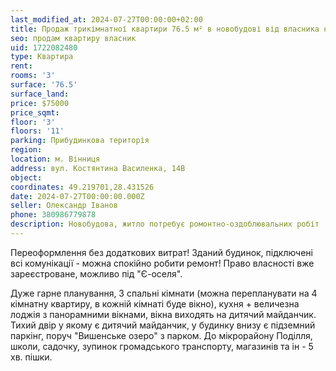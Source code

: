 ```yaml
---
last_modified_at: 2024-07-27T00:00:00+02:00
title: Продаж трикімнатної квартири 76.5 м² в новобудові від власника на Костянтина Василенка
seo: продам квартиру власник
uid: 1722082480
type: Квартира
rent:
rooms: '3'
surface: '76.5'
surface_land:
price: $75000
price_sqmt:
floor: '3'
floors: '11'
parking: Прибудинкова територія
region:
location: м. Вінниця
address: вул. Костянтина Василенка, 14В
object:
coordinates: 49.219701,28.431526
date: 2024-07-27T00:00:00.000Z
seller: Олександр Іванов
phone: 380986779878
description: Новобудова, житло потребує ромонтно-оздоблювальних робіт
---
```


Переоформлення без додаткових витрат! Зданий будинок, підключені всі комунікації - можна спокійно робити ремонт!
Право власності вже зареєстроване, можливо під "Є-оселя".

Дуже гарне планування, 3 спальні кімнати (можна перепланувати на 4 кімнатну квартиру, в кожній кімнаті буде вікно), кухня + величезна лоджія з панорамними вікнами, вікна виходять на дитячий майданчик. Тихий двір у якому є дитячий майданчик, у будинку внизу є підземний паркінг, поруч "Вишенське озеро" з парком. До мікрорайону Поділля, школи, садочку, зупинок громадського транспорту, магазинів та ін - 5 хв. пішки.
